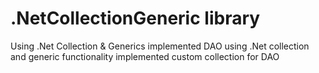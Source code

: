 # .NetCollectionGeneric library
 Using .Net Collection & Generics implemented DAO
    using .Net collection and generic functionality implemented custom collection for DAO